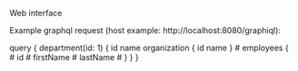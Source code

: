 Web interface 

Example graphql request (host example: http://localhost:8080/graphiql):

query {
    department(id: 1) {
        id
        name
        organization {
            id
            name
        }
        # employees {
        #   id
        #   firstName
        #   lastName
        # }
    }
}